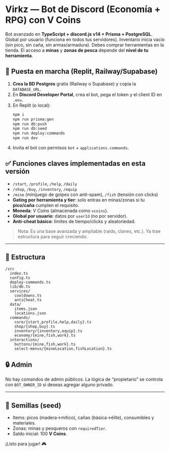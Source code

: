 # Virkz — Bot de Discord (Economía + RPG) con **V Coins**

Bot avanzado en **TypeScript + discord.js v14 + Prisma + PostgreSQL**. Global por usuario (funciona en todos tus servidores).
Inventario inicia vacío (sin pico, sin caña, sin armas/armadura). Debes comprar herramientas en la tienda. El acceso a **minas** y **zonas de pesca**
depende del **nivel de tu herramienta**.

## 🚀 Puesta en marcha (Replit, Railway/Supabase)
1) **Crea la BD Postgres** gratis (Railway o Supabase) y copia la `DATABASE_URL`.
2) En **Discord Developer Portal**, crea el bot, pega el token y el client ID en `.env`.
3) En Replit (o local):
   ```bash
   npm i
   npm run prisma:gen
   npm run db:push
   npm run db:seed
   npm run deploy:commands
   npm run dev
   ```
4) Invita el bot con permisos `bot` + `applications.commands`.

## ✅ Funciones claves implementadas en esta versión
- `/start`, `/profile`, `/help`, `/daily`
- `/shop`, `/buy`, `/inventory`, `/equip`
- `/mine` (minijuego de golpes con anti-spam), `/fish` (tensión con clicks)
- **Gating por herramienta y tier**: solo entras en minas/zonas si tu **pico/caña** cumplen el requisito.
- **Moneda**: *V Coins* (almacenada como `vcoins`).
- **Global por usuario**: datos por `userId` (no por servidor).
- **Anti-cheat básico**: límites de tiempo/clicks y aleatoriedad.

> Nota: Es una base avanzada y ampliable (raids, clanes, etc.). Ya trae estructura para seguir creciendo.

---

## 🔧 Estructura
```
/src
  index.ts
  config.ts
  deploy-commands.ts
  lib/db.ts
  services/
    cooldowns.ts
    antiCheat.ts
  data/
    items.json
    locations.json
  commands/
    core/{start,profile,help,daily}.ts
    shop/{shop,buy}.ts
    inventory/{inventory,equip}.ts
    economy/{mine,fish,work}.ts
  interactions/
    buttons/{mine,fish,work}.ts
    select-menus/{mineLocation,fishLocation}.ts
```

## 🔒 Admin
No hay comandos de admin públicos. La lógica de “propietario” se controla con `BOT_OWNER_ID` si deseas agregar alguno privado.

---

## 🧪 Semillas (seed)
- Items: picos (madera→mítico), cañas (básica→élite), consumibles y materiales.
- Zonas: minas y pesqueros con `requiredTier`.
- Saldo inicial: 100 **V Coins**.

¡Listo para jugar! 🎮
